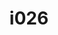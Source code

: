 ---
title: i026
text: Do you prioritize
options:
  a: 
    text: Achieving impartial and rational results 
    dimension: T
  b:
    text: Ensuring everyone feels respected
    dimension: F
---